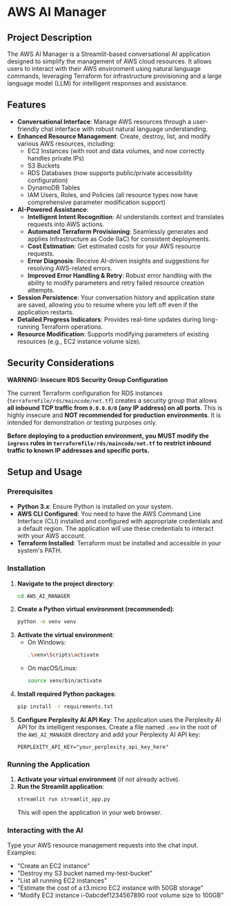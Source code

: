 # AWS AI Manager

## Project Description

The AWS AI Manager is a Streamlit-based conversational AI application designed to simplify the management of AWS cloud resources. It allows users to interact with their AWS environment using natural language commands, leveraging Terraform for infrastructure provisioning and a large language model (LLM) for intelligent responses and assistance.

## Features

*   **Conversational Interface**: Manage AWS resources through a user-friendly chat interface with robust natural language understanding.
*   **Enhanced Resource Management**: Create, destroy, list, and modify various AWS resources, including:
    *   EC2 Instances (with root and data volumes, and now correctly handles private IPs)
    *   S3 Buckets
    *   RDS Databases (now supports public/private accessibility configuration)
    *   DynamoDB Tables
    *   IAM Users, Roles, and Policies (all resource types now have comprehensive parameter modification support)
*   **AI-Powered Assistance**:
    *   **Intelligent Intent Recognition**: AI understands context and translates requests into AWS actions.
    *   **Automated Terraform Provisioning**: Seamlessly generates and applies Infrastructure as Code (IaC) for consistent deployments.
    *   **Cost Estimation**: Get estimated costs for your AWS resource requests.
    *   **Error Diagnosis**: Receive AI-driven insights and suggestions for resolving AWS-related errors.
    *   **Improved Error Handling & Retry**: Robust error handling with the ability to modify parameters and retry failed resource creation attempts.
*   **Session Persistence**: Your conversation history and application state are saved, allowing you to resume where you left off even if the application restarts.
*   **Detailed Progress Indicators**: Provides real-time updates during long-running Terraform operations.
*   **Resource Modification**: Supports modifying parameters of existing resources (e.g., EC2 instance volume size).

## Security Considerations

**WARNING: Insecure RDS Security Group Configuration**

The current Terraform configuration for RDS instances (`terraformfile/rds/maincode/net.tf`) creates a security group that allows **all inbound TCP traffic from `0.0.0.0/0` (any IP address) on all ports**. This is highly insecure and **NOT recommended for production environments**. It is intended for demonstration or testing purposes only.

**Before deploying to a production environment, you MUST modify the `ingress` rules in `terraformfile/rds/maincode/net.tf` to restrict inbound traffic to known IP addresses and specific ports.**

## Setup and Usage

### Prerequisites

*   **Python 3.x**: Ensure Python is installed on your system.
*   **AWS CLI Configured**: You need to have the AWS Command Line Interface (CLI) installed and configured with appropriate credentials and a default region. The application will use these credentials to interact with your AWS account.
*   **Terraform Installed**: Terraform must be installed and accessible in your system's PATH.

### Installation

1.  **Navigate to the project directory**:
    ```bash
    cd AWS_AI_MANAGER
    ```
2.  **Create a Python virtual environment (recommended)**:
    ```bash
    python -m venv venv
    ```
3.  **Activate the virtual environment**:
    *   On Windows:
        ```bash
        .\venv\Scripts\activate
        ```
    *   On macOS/Linux:
        ```bash
        source venv/bin/activate
        ```
4.  **Install required Python packages**:
    ```bash
    pip install -r requirements.txt
    ```
5.  **Configure Perplexity AI API Key**:
    The application uses the Perplexity AI API for its intelligent responses. Create a file named `.env` in the root of the `AWS_AI_MANAGER` directory and add your Perplexity AI API key:
    ```
    PERPLEXITY_API_KEY="your_perplexity_api_key_here"
    ```

### Running the Application

1.  **Activate your virtual environment** (if not already active).
2.  **Run the Streamlit application**:
    ```bash
    streamlit run streamlit_app.py
    ```
    This will open the application in your web browser.

### Interacting with the AI

Type your AWS resource management requests into the chat input. Examples:

*   "Create an EC2 instance"
*   "Destroy my S3 bucket named my-test-bucket"
*   "List all running EC2 instances"
*   "Estimate the cost of a t3.micro EC2 instance with 50GB storage"
*   "Modify EC2 instance i-0abcdef1234567890 root volume size to 100GB"
